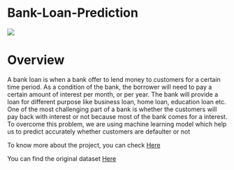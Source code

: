 # Bank-Loan-Prediction
<img src="https://user-images.githubusercontent.com/50701303/120889239-d848d300-c61b-11eb-96fa-38fc941e45f6.jpg" /> 

# **Overview**
A bank loan is when a bank offer to lend money to customers for a certain time period.
As a condition of the bank, the borrower will need to pay a certain amount of interest per month, or per year.
The bank will provide a loan for different purpose like business loan, home loan, education loan etc. One of the most challenging part of a bank is whether the customers will pay back with interest or not because most of the bank comes for a interest. To overcome this problem, we are using machine learning model which help us to predict accurately whether customers are defaulter or not

 To know more about the project, you can check [Here]()
 
 You can find the original dataset [Here](https://www.kaggle.com/zaurbegiev/my-dataset)
